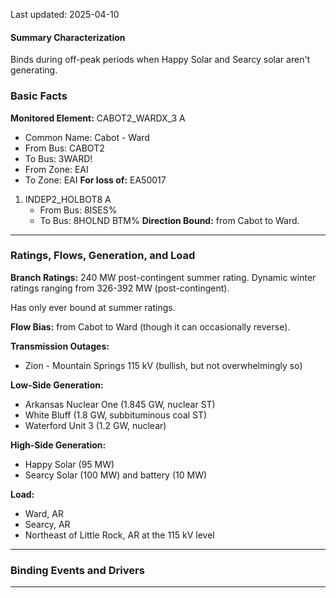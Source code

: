 Last updated: 2025-04-10
#### Summary Characterization
Binds during off-peak periods when Happy Solar and Searcy solar aren't generating.
### Basic Facts
**Monitored Element:** CABOT2_WARDX_3 A
- Common Name: Cabot - Ward
- From Bus: CABOT2
- To Bus: 3WARD!
- From Zone: EAI
- To Zone: EAI
**For loss of:** EA50017
1. INDEP2_HOLBOT8 A
    - From Bus: 8ISES%
    - To Bus: 8HOLND BTM%
**Direction Bound:** from Cabot to Ward.

---
### Ratings, Flows, Generation, and Load
**Branch Ratings:** 240 MW post-contingent summer rating. Dynamic winter ratings ranging from 326-392 MW (post-contingent).

Has only ever bound at summer ratings.

**Flow Bias:** from Cabot to Ward (though it can occasionally reverse).

**Transmission Outages:**
- Zion - Mountain Springs 115 kV (bullish, but not overwhelmingly so)

**Low-Side Generation:**
- Arkansas Nuclear One (1.845 GW, nuclear ST)
- White Bluff (1.8 GW, subbituminous coal ST)
- Waterford Unit 3 (1.2 GW, nuclear)

**High-Side Generation:**
- Happy Solar (95 MW)
- Searcy Solar (100 MW) and battery (10 MW)

**Load:**
- Ward, AR
- Searcy, AR
- Northeast of Little Rock, AR at the 115 kV level

---
### Binding Events and Drivers

---
